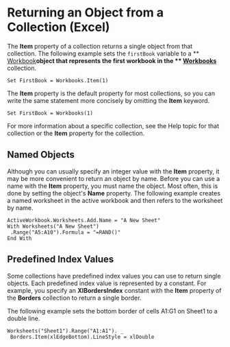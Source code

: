
# Returning an Object from a Collection (Excel)

The  **Item** property of a collection returns a single object from that collection. The following example sets the `firstBook` variable to a ** [Workbook](8c00aa60-c974-eed3-0812-3c9625eb0d4c.md)**object that represents the first workbook in the  ** [Workbooks](f768da57-013a-e652-0f5d-60b03aa4240a.md)** collection.


```
Set FirstBook = Workbooks.Item(1)
```


The  **Item** property is the default property for most collections, so you can write the same statement more concisely by omitting the **Item** keyword.




```
Set FirstBook = Workbooks(1)
```

For more information about a specific collection, see the Help topic for that collection or the  **Item** property for the collection.

## Named Objects

Although you can usually specify an integer value with the  **Item** property, it may be more convenient to return an object by name. Before you can use a name with the **Item** property, you must name the object. Most often, this is done by setting the object's **Name** property. The following example creates a named worksheet in the active workbook and then refers to the worksheet by name.


```
ActiveWorkbook.Worksheets.Add.Name = "A New Sheet" 
With Worksheets("A New Sheet") 
 .Range("A5:A10").Formula = "=RAND()" 
End With
```


## Predefined Index Values

Some collections have predefined index values you can use to return single objects. Each predefined index value is represented by a constant. For example, you specify an  **XlBordersIndex** constant with the **Item** property of the **Borders** collection to return a single border.

The following example sets the bottom border of cells A1:G1 on Sheet1 to a double line.




```
Worksheets("Sheet1").Range("A1:A1"). _ 
 Borders.Item(xlEdgeBottom).LineStyle = xlDouble
```

